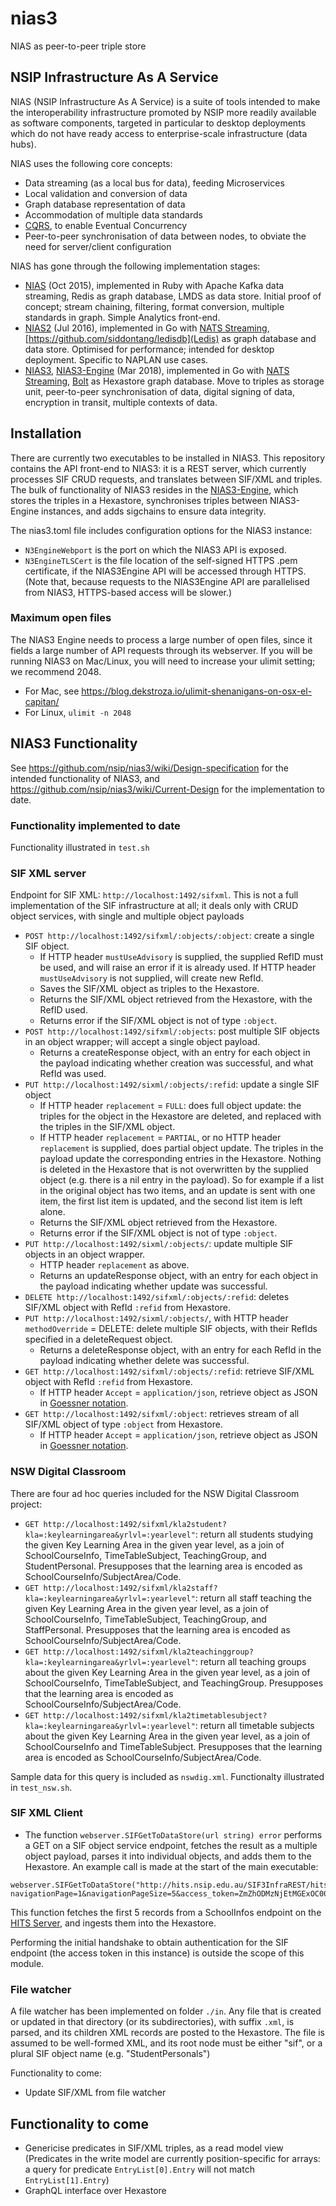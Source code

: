 # nias3
NIAS as peer-to-peer triple store


## NSIP Infrastructure As A Service

NIAS (NSIP Infrastructure As A Service) is a suite of tools intended to make the interoperability infrastructure promoted by NSIP more readily available as software components, targeted in particular to desktop deployments which do not have ready access to enterprise-scale infrastructure (data hubs).

NIAS uses the following core concepts:

* Data streaming (as a local bus for data), feeding Microservices
* Local validation and conversion of data
* Graph database representation of data
* Accommodation of multiple data standards
* [CQRS](https://martinfowler.com/bliki/CQRS.html), to enable Eventual Concurrency
* Peer-to-peer synchronisation of data between nodes, to obviate the need for server/client configuration

NIAS has gone through the following implementation stages:
* [NIAS](https://github.com/nsip/nias) (Oct 2015), implemented in Ruby with Apache Kafka data streaming, Redis as graph database, LMDS as data store. Initial proof of concept; stream chaining, filtering, format conversion, multiple standards in graph. Simple Analytics front-end.
* [NIAS2](https://github.com/nsip/nias2) (Jul 2016), implemented in Go with [NATS Streaming](https://github.com/nats-io/go-nats-streaming), [https://github.com/siddontang/ledisdb](Ledis) as graph database and data store. Optimised for performance; intended for desktop deployment. Specific to NAPLAN use cases.
* [NIAS3](https://github.com/nsip/nias3), [NIAS3-Engine](https://github.com/nsip/nias3-engine) (Mar 2018), implemented in Go with [NATS Streaming](https://github.com/nats-io/go-nats-streaming), [Bolt](https://github.com/boltdb/bolt) as Hexastore graph database. Move to triples as storage unit, peer-to-peer synchronisation of data, digital signing of data, encryption in transit, multiple contexts of data.

## Installation

There are currently two executables to be installed in NIAS3. This repository contains the API front-end to NIAS3: it is a REST server, which currently processes SIF CRUD requests, and translates between SIF/XML and triples. The bulk of functionality of NIAS3 resides in the [NIAS3-Engine](https://github.com/nsip/nias3-engine), which stores the triples in a Hexastore, synchronises triples between NIAS3-Engine instances, and adds sigchains to ensure data integrity.

The nias3.toml file includes configuration options for the NIAS3 instance:

* `N3EngineWebport` is the port on which the NIAS3 API is exposed.
* `N3EngineTLSCert` is the file location of the self-signed HTTPS .pem certificate, if the NIAS3Engine API will be accessed through HTTPS. (Note that, because requests to the NIAS3Engine API are parallelised from NIAS3, HTTPS-based access will be slower.)

### Maximum open files

The NIAS3 Engine needs to process a large number of open files, since it fields a large number of API requests through its webserver. If you will be running NIAS3 on Mac/Linux, you will need to increase your ulimit setting; we recommend 2048.

* For Mac, see https://blog.dekstroza.io/ulimit-shenanigans-on-osx-el-capitan/
* For Linux, `ulimit -n 2048`

## NIAS3 Functionality

See https://github.com/nsip/nias3/wiki/Design-specification for the intended functionality of NIAS3, and https://github.com/nsip/nias3/wiki/Current-Design for the implementation to date.

### Functionality implemented to date

Functionality illustrated in `test.sh`

### SIF XML server

Endpoint for SIF XML: `http://localhost:1492/sifxml`. This is not a full implementation of the SIF infrastructure at all; it deals only with CRUD object services, with single and multiple object payloads
* `POST http://localhost:1492/sifxml/:objects/:object`: create a single SIF object. 
  * If HTTP header `mustUseAdvisory` is supplied, the supplied RefID must be used, and will raise an error if it is already used. If HTTP header `mustUseAdvisory` is not supplied, will create new RefId.
  * Saves the SIF/XML object as triples to the Hexastore. 
  * Returns the SIF/XML object retrieved from the Hexastore, with the RefID used.
  * Returns error if the SIF/XML object is not of type `:object`.
* `POST http://localhost:1492/sifxml/:objects`: post multiple SIF objects in an object wrapper; will accept a single object payload. 
  * Returns a createResponse object, with an entry for each object in the payload indicating whether creation was successful, and what RefId was used.
* `PUT http://localhost:1492/sixml/:objects/:refid`: update a single SIF object
  * If HTTP header `replacement` = `FULL`: does full object update: the triples for the object in the Hexastore are deleted, and replaced with the triples in the SIF/XML object.
  * If HTTP header `replacement` = `PARTIAL`,  or no HTTP header `replacement` is supplied, does partial object update. The triples in the payload update the corresponding entries in the Hexastore. Nothing is deleted in the Hexastore that is not overwritten by the supplied object (e.g. there is a nil entry in the payload). So for example if a list in the original object has two items, and an update is sent with one item, the first list item is updated, and the second list item is left alone.
  * Returns the SIF/XML object retrieved from the Hexastore.
  * Returns error if the SIF/XML object is not of type `:object`.
* `PUT http://localhost:1492/sixml/:objects/`: update multiple SIF objects in an object wrapper.
  * HTTP header `replacement` as above.
  * Returns an updateResponse object, with an entry for each object in the payload indicating whether update was successful.
* `DELETE http://localhost:1492/sifxml/:objects/:refid`: deletes SIF/XML object with RefId `:refid` from Hexastore.
* `PUT http://localhost:1492/sixml/:objects/`, with HTTP header `methodOverride` = DELETE: delete multiple SIF objects, with their RefIds specified in a deleteRequest object.
  * Returns a deleteResponse object, with an entry for each RefId in the payload indicating whether delete was successful.
* `GET http://localhost:1492/sifxml/:objects/:refid`: retrieve SIF/XML object with RefId `:refid` from Hexastore.
  * If HTTP header `Accept` = `application/json`, retrieve object as JSON in [Goessner notation](http://www.xml.com/pub/a/2006/05/31/converting-between-xml-and-json.html).
* `GET http://localhost:1492/sifxml/:object`: retrieves stream of all SIF/XML object of type `:object` from Hexastore.
  * If HTTP header `Accept` = `application/json`, retrieve object as JSON in [Goessner notation](http://www.xml.com/pub/a/2006/05/31/converting-between-xml-and-json.html).


### NSW Digital Classroom

There are four ad hoc queries included for the NSW Digital Classroom project:

* `GET http://localhost:1492/sifxml/kla2student?kla=:keylearningarea&yrlvl=:yearlevel"`: return all students studying the given Key Learning Area in the given year level, as a join of SchoolCourseInfo, TimeTableSubject, TeachingGroup, and StudentPersonal. Presupposes that the learning area is encoded as SchoolCourseInfo/SubjectArea/Code.
* `GET http://localhost:1492/sifxml/kla2staff?kla=:keylearningarea&yrlvl=:yearlevel"`: return all staff teaching the given Key Learning Area in the given year level, as a join of SchoolCourseInfo, TimeTableSubject, TeachingGroup, and StaffPersonal. Presupposes that the learning area is encoded as SchoolCourseInfo/SubjectArea/Code.
* `GET http://localhost:1492/sifxml/kla2teachinggroup?kla=:keylearningarea&yrlvl=:yearlevel"`: return all teaching groups about the given Key Learning Area in the given year level, as a join of SchoolCourseInfo, TimeTableSubject, and TeachingGroup. Presupposes that the learning area is encoded as SchoolCourseInfo/SubjectArea/Code.
* `GET http://localhost:1492/sifxml/kla2timetablesubject?kla=:keylearningarea&yrlvl=:yearlevel"`: return all timetable subjects about the given Key Learning Area in the given year level, as a join of SchoolCourseInfo and TimeTableSubject. Presupposes that the learning area is encoded as SchoolCourseInfo/SubjectArea/Code.

Sample data for this query is included as `nswdig.xml`. Functionalty illustrated in `test_nsw.sh`.

### SIF XML Client

* The function `webserver.SIFGetToDataStore(url string) error` performs a GET on a SIF object service endpoint, fetches the result as a multiple object payload, parses it into individual objects, and adds them to the Hexastore. An example call is made at the start of the main executable:

````
webserver.SIFGetToDataStore("http://hits.nsip.edu.au/SIF3InfraREST/hits/requests/SchoolInfos?navigationPage=1&navigationPageSize=5&access_token=ZmZhODMzNjEtMGExOC00NDk5LTgyNjMtYjMwNjI4MGRjZDRlOmYxYzA1NjNhOWIzZTQyMGJiMDdkYTJkOTBkYjQ3OWVm&authenticationMethod=Basic")
````

This function fetches the first 5 records from a SchoolInfos endpoint on the [HITS Server](http://hits.nsip.edu.au), and ingests them into the Hexastore. 

Performing the initial handshake to obtain authentication for the SIF endpoint (the access token in this instance) is outside the scope of this module.

### File watcher

A file watcher has been implemented on folder `./in`. Any file that is created or updated in that directory (or its subdirectories), with suffix `.xml`, is parsed, and its children XML records are posted to the Hexastore. The file is assumed to be well-formed XML, and its root node must be either "sif", or a plural SIF object name (e.g. "StudentPersonals")

Functionality to come:
* Update SIF/XML from file watcher


## Functionality to come

* Genericise predicates in SIF/XML triples, as a read model view (Predicates in the write model are currently position-specific for arrays: a query for predicate `EntryList[0].Entry` will not match `EntryList[1].Entry`)
* GraphQL interface over Hexastore
